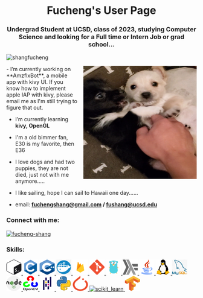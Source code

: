 <h1 align="center">Fucheng's User Page</h1>
<h3 align="center">Undergrad Student at UCSD, class of 2023, studying Computer Science and looking for a Full time or Intern Job or grad school...</h3>

<p align="left"> <img src="https://komarev.com/ghpvc/?username=shangfucheng&label=Profile%20views&color=0e75b6&style=flat" alt="shangfucheng" /> </p>
<img src='images/puppies.jpeg' width="300" 
     height="300" style="float: right; margin-left: 15px;"/>
-  I’m currently working on **AmzflxBot**, a mobile app with kivy UI. If you know how to implement apple IAP with kivy, please email me as I'm still trying to figure that out.

-  I’m currently learning **kivy, OpenGL**

-  I'm a old bimmer fan, E30 is my favorite, then E36

-  I love dogs and had two puppies, they are not died, just not with me anymore.....  
   
-  I like sailing, hope I can sail to Hawaii one day......

-  email:  **fuchengshang@gmail.com / fushang@ucsd.edu**
     
<h3 align="left">Connect with me:</h3>
<p align="left">
<a href="https://linkedin.com/in/fucheng-shang" target="blank"><img align="center" src="https://raw.githubusercontent.com/rahuldkjain/github-profile-readme-generator/master/src/images/icons/Social/linked-in-alt.svg" alt="fucheng-shang" height="30" width="40" /></a>
</p>

<h3 align="left">Skills:</h3>
<p align="left"> <a href="https://www.gnu.org/software/bash/" target="_blank" rel="noreferrer"> <img src="images/bash.png" alt="bash" width="40" height="40"/> </a> <a href="https://www.cprogramming.com/" target="_blank" rel="noreferrer"> <img src="images/c.png" alt="c" width="40" height="40"/> </a> <a href="https://cplusplus.com" target="_blank" rel="noreferrer"> <img src="images/c++.png" alt="cplusplus" width="40" height="40"/> </a> <a href="https://www.docker.com/" target="_blank" rel="noreferrer"> <img src="images/docker.jpeg" alt="docker" width="40" height="40"/> </a> <a href="https://firebase.google.com/" target="_blank" rel="noreferrer"> <img src="images/firebase.webp" alt="firebase" width="40" height="40"/> </a> <a href="https://git-scm.com/" target="_blank" rel="noreferrer"> <img src="images/git.png" alt="git" width="40" height="40"/> </a> <a href="https://golang.org" target="_blank" rel="noreferrer"> <img src="images/golang.png" alt="go" width="40" height="40"/> </a> <a href="https://www.haskell.org/" target="_blank" rel="noreferrer"> <img src="images/haskel.png" alt="haskell" width="40" height="40"/> </a> <a href="https://www.java.com" target="_blank" rel="noreferrer"> <img src="images/java.png" alt="java" width="40" height="40"/> </a> <a href="https://www.linux.org/" target="_blank" rel="noreferrer"> <img src="images/linux.png" alt="linux" width="40" height="40"/> </a> <a href="https://www.mysql.com/" target="_blank" rel="noreferrer"> <img src="images/mysql.png" alt="mysql" width="40" height="40"/> </a> <a href="https://nodejs.org" target="_blank" rel="noreferrer"> <img src="images/nodejs.png" alt="nodejs" width="40" height="40"/> </a> <a href="https://opencv.org/" target="_blank" rpngel="noreferrer"> <img src="images/opencv.png" alt="opencv" width="40" height="40"/> </a> <a href="https://pandas.pydata.org/" target="_blank" rel="noreferrer"> <img src="https://raw.githubusercontent.com/devicons/devicon/2ae2a900d2f041da66e950e4d48052658d850630/icons/pandas/pandas-original.svg" alt="pandas" width="40" height="40"/> </a> <a href="https://www.python.org" target="_blank" rel="noreferrer"> <img src="images/python.webp" alt="python" width="40" height="40"/> </a> <a href="https://pytorch.org/" target="_blank" rel="noreferrer"> <img src="images/pytorch.png" alt="pytorch" width="40" height="40"/> </a> <a href="https://scikit-learn.org/" target="_blank" rel="noreferrer"> <img src="https://upload.wikimedia.org/wikipedia/commons/0/05/Scikit_learn_logo_small.svg" alt="scikit_learn" width="40" height="40"/> </a> <a href="https://www.tensorflow.org" target="_blank" rel="noreferrer"> <img src="images/tensorflow.png" alt="tensorflow" width="40" height="40"/> </a> </p>

